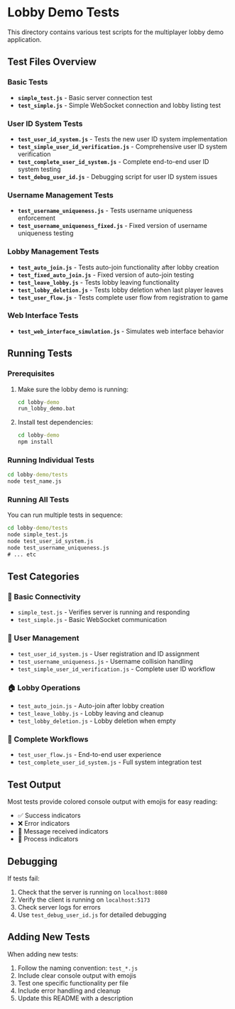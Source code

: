 # Lobby Demo Tests

This directory contains various test scripts for the multiplayer lobby demo application.

## Test Files Overview

### Basic Tests
- **`simple_test.js`** - Basic server connection test
- **`test_simple.js`** - Simple WebSocket connection and lobby listing test

### User ID System Tests
- **`test_user_id_system.js`** - Tests the new user ID system implementation
- **`test_simple_user_id_verification.js`** - Comprehensive user ID system verification
- **`test_complete_user_id_system.js`** - Complete end-to-end user ID system testing
- **`test_debug_user_id.js`** - Debugging script for user ID system issues

### Username Management Tests
- **`test_username_uniqueness.js`** - Tests username uniqueness enforcement
- **`test_username_uniqueness_fixed.js`** - Fixed version of username uniqueness testing

### Lobby Management Tests
- **`test_auto_join.js`** - Tests auto-join functionality after lobby creation
- **`test_fixed_auto_join.js`** - Fixed version of auto-join testing
- **`test_leave_lobby.js`** - Tests lobby leaving functionality
- **`test_lobby_deletion.js`** - Tests lobby deletion when last player leaves
- **`test_user_flow.js`** - Tests complete user flow from registration to game

### Web Interface Tests
- **`test_web_interface_simulation.js`** - Simulates web interface behavior

## Running Tests

### Prerequisites
1. Make sure the lobby demo is running:
   ```cmd
   cd lobby-demo
   run_lobby_demo.bat
   ```

2. Install test dependencies:
   ```cmd
   cd lobby-demo
   npm install
   ```

### Running Individual Tests
```cmd
cd lobby-demo/tests
node test_name.js
```

### Running All Tests
You can run multiple tests in sequence:
```cmd
cd lobby-demo/tests
node simple_test.js
node test_user_id_system.js
node test_username_uniqueness.js
# ... etc
```

## Test Categories

### 🔧 Basic Connectivity
- `simple_test.js` - Verifies server is running and responding
- `test_simple.js` - Basic WebSocket communication

### 👤 User Management
- `test_user_id_system.js` - User registration and ID assignment
- `test_username_uniqueness.js` - Username collision handling
- `test_simple_user_id_verification.js` - Complete user ID workflow

### 🏠 Lobby Operations
- `test_auto_join.js` - Auto-join after lobby creation
- `test_leave_lobby.js` - Lobby leaving and cleanup
- `test_lobby_deletion.js` - Lobby deletion when empty

### 🔄 Complete Workflows
- `test_user_flow.js` - End-to-end user experience
- `test_complete_user_id_system.js` - Full system integration test

## Test Output

Most tests provide colored console output with emojis for easy reading:
- ✅ Success indicators
- ❌ Error indicators
- 📨 Message received indicators
- 🔄 Process indicators

## Debugging

If tests fail:
1. Check that the server is running on `localhost:8080`
2. Verify the client is running on `localhost:5173`
3. Check server logs for errors
4. Use `test_debug_user_id.js` for detailed debugging

## Adding New Tests

When adding new tests:
1. Follow the naming convention: `test_*.js`
2. Include clear console output with emojis
3. Test one specific functionality per file
4. Include error handling and cleanup
5. Update this README with a description 
